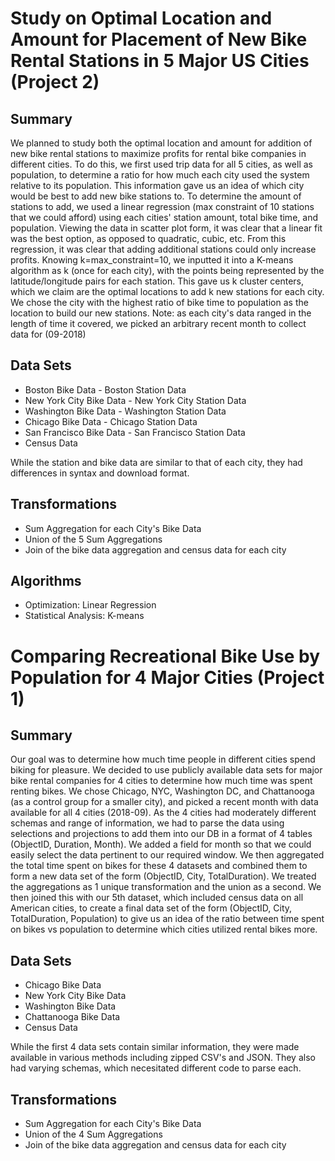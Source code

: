 # Study on Optimal Location and Amount for Placement of New Bike Rental Stations in 5 Major US Cities (Project 2)

## Summary

We planned to study both the optimal location and amount for addition of new bike rental stations to maximize profits for rental
bike companies in different cities.  To do this, we first used trip data for all 5 cities, as well as population, to determine a 
ratio for how much each city used the system relative to its population.  This information gave us an idea of which city would be
best to add new bike stations to.  To determine the amount of stations to add, we used a linear regression (max constraint of 10 
stations that we could afford) using each cities' station amount, total bike time, and population.  Viewing the data in scatter 
plot form, it was clear that a linear fit was the best option, as opposed to quadratic, cubic, etc.  From this regression, it was 
clear that adding additional stations could only increase profits.  Knowing k=max_constraint=10, we inputted it into a K-means 
algorithm as k (once for each city), with the points being represented by the latitude/longitude pairs for each station.  This 
gave us k cluster centers, which we claim are the optimal locations to add k new stations for each city.  We chose the city with
the highest ratio of bike time to population as the location to build our new stations.  Note: as each city's data ranged in the 
length of time it covered, we picked an arbitrary recent month to collect data for (09-2018)

## Data Sets
- Boston Bike Data			- Boston Station Data
- New York City Bike Data	- New York City Station Data
- Washington Bike Data		- Washington Station Data
- Chicago Bike Data			- Chicago Station Data
- San Francisco Bike Data	- San Francisco Station Data
- Census Data

While the station and bike data are similar to that of each city, they had differences in syntax and download format.

## Transformations
- Sum Aggregation for each City's Bike Data
- Union of the 5 Sum Aggregations
- Join of the bike data aggregation and census data for each city

## Algorithms
- Optimization: Linear Regression
- Statistical Analysis: K-means

# Comparing Recreational Bike Use by Population for 4 Major Cities (Project 1)

## Summary

Our goal was to determine how much time people in different cities spend biking for pleasure.  We decided to use publicly 
available data sets for major bike rental companies for 4 cities to determine how much time was spent renting bikes.  We chose
Chicago, NYC, Washington DC, and Chattanooga (as a control group for a smaller city), and picked a recent month with data
available for all 4 cities (2018-09).  As the 4 cities had moderately different schemas and range of information, we had to
parse the data using selections and projections to add them into our DB in a format of 4 tables (ObjectID, Duration, Month).
We added a field for month so that we could easily select the data pertinent to our required window.  We then aggregated the
total time spent on bikes for these 4 datasets and combined them to form a new data set of the form (ObjectID, City,
TotalDuration).  We treated the aggregations as 1 unique transformation and the union as a second.  We then joined this
with our 5th dataset, which included census data on all American cities, to create a final data set of the form 
(ObjectID, City, TotalDuration, Population) to give us an idea of the ratio between time spent on bikes vs population to 
determine which cities utilized rental bikes more.

## Data Sets
- Chicago Bike Data
- New York City Bike Data
- Washington Bike Data
- Chattanooga Bike Data
- Census Data

While the first 4 data sets contain similar information, they were made available in various methods including zipped CSV's
and JSON.  They also had varying schemas, which necesitated different code to parse each.

## Transformations
- Sum Aggregation for each City's Bike Data
- Union of the 4 Sum Aggregations
- Join of the bike data aggregation and census data for each city